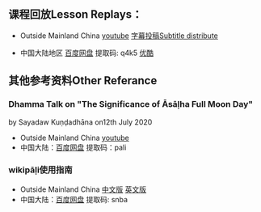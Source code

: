 ## 课程回放Lesson Replays：
- Outside Mainland China
[youtube](https://www.youtube.com/playlist?list=PL_1iJBQvNPFHmQFWvzotYY3F6et83tFZN)
[字幕投稿Subtitle distribute](https://www.youtube.com/timedtext_cs_panel?c=UClGNGi4ULgZafT_OIit_owA&tab=2)

- 中国大陆地区
[百度网盘](https://pan.baidu.com/s/1zjWdxydOMig4Zv213nsGiA)  提取码: q4k5
[优酷](https://v.youku.com/v_show/id_XNDgxMzkwMDUzNg==.html)
  
## 其他参考资料Other Referance
### Dhamma Talk on "The Significance of Āsāḷha Full Moon Day"
by Sayadaw Kuṇḍadhāna on12th July 2020
- Outside Mainland China [youtube](https://www.youtube.com/playlist?list=PL_qplOeoq4DtIh6XfsE4O9nCe198aXeTT) 
- 中国大陆：[百度网盘](https://pan.baidu.com/s/1e35cNpw1RaiSePrZ_OA2Fg) 提取码：pali
### wikipāḷi使用指南
- Outside Mainland China [中文版](https://youtu.be/Ymwk-L8cNlY) [英文版](https://youtu.be/F2U9guv_0cM)
- 中国大陆：[百度网盘](https://pan.baidu.com/s/1PtvCVBx5sqspflKhzisJzg) 提取码: snba